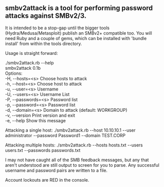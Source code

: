 ## smbv2attack is a tool for performing password attacks against SMBv2/3. 
It is intended to be a stop-gap until the bigger tools (Hydra/Medusa/Metasploit) publish an SMBv2+ compatible too.
You will need Ruby and a couple of gems, which can be installed with 'bundle install' from within the tools directory.

Usage is straight forward:

./smbv2attack.rb --help  
smbv2attack 0.1b  
Options:  
  -H, --hosts=\<s>        Choose hosts to attack  
  -h, --host=\<s>         Choose host to attack  
  -u, --user=\<s>         Username  
  -U, --users=\<s>        Username List  
  -P, --passwords=\<s>    Password list  
  -p, --password=\<s>     Password list  
  -d, --domain=\<s>       Domain to attack (default: WORKGROUP)  
  -v, --version          Print version and exit  
  -e, --help             Show this message
  
  Attacking a single host:
  ./smbv2attack.rb --host 10.10.10.1 --user administrator --password Password1 --domain TEST.CORP
  
  Attacking multiple hosts:
  ./smbv2attack.rb --hosts hosts.txt --users users.txt --passwords passwords.txt

I may not have caught all of the SMB feedback messages, but any that aren't understood are still output to screen for you to parse. Any successful username and password pairs are written to a file.

Account lockouts are RED in the console.

